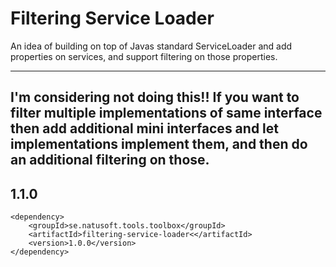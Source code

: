# Filtering Service Loader

An idea of building on top of Javas standard ServiceLoader and add properties on services, and support filtering on those properties.

----
**I'm considering not doing this!! If you want to filter multiple implementations of same
interface then add additional mini interfaces and let implementations implement them,
and then do an additional filtering on those.**
----

## 1.1.0

    <dependency>
        <groupId>se.natusoft.tools.toolbox</groupId>
        <artifactId>filtering-service-loader<</artifactId>
        <version>1.0.0</version>
    </dependency>
